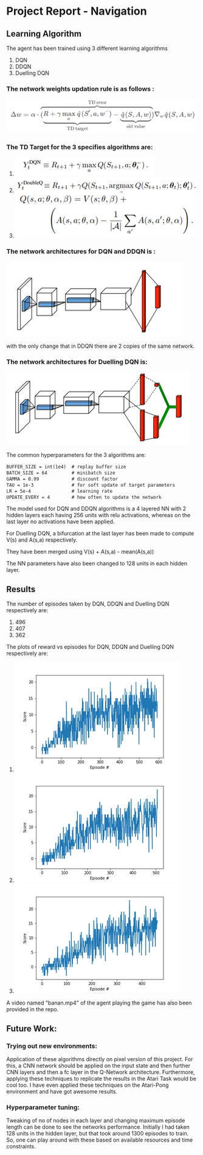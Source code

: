 
# Project Report - Navigation

## Learning Algorithm

The agent has been trained using 3 different learning algorithms
1. DQN
2. DDQN
3. Duelling DQN


### The network weights updation rule is as follows :
![Algo](Images/rl20.png)

### The TD Target for the 3 specifies algorithms are:
1. ![Algo](Images/rl22.png)
2. ![Algo](Images/rl24.png)
3. ![Algo](Images/rl27.png)

### The network architectures for DQN and DDQN is :
![Algo](Images/rl23.png)

with the only change that in DDQN there are 2 copies of the same network.

### The network architectures for Duelling DQN is:
![Algo](Images/rl25.png)


The common hyperparameters for the 3 algorithms are:
    
    BUFFER_SIZE = int(1e4)  # replay buffer size
    BATCH_SIZE = 64         # minibatch size
    GAMMA = 0.99            # discount factor
    TAU = 1e-3              # for soft update of target parameters
    LR = 5e-4               # learning rate 
    UPDATE_EVERY = 4        # how often to update the network    

The model used for DQN and DDQN algorithms is a 4 layered NN with 2 hidden layers 
each having 256 units with relu activations, whereas on the last layer no activations have been applied.
    

For Duelling DQN, a bifurcation at the last layer has been made to compute V(s) and A(s,a) respectively.

They have been merged using V(s) + A(s,a) - mean(A(s,a))

The NN parameters have also been changed to 128 units in each hidden layer.

## Results

The number of episodes taken by DQN, DDQN and Duelling DQN respectively are:

1. 496
2. 407
3. 362

The plots of reward vs episodes for DQN, DDQN and Duelling DQN respectively are:
1. ![Algo](Images/nav.png)
2. ![Algo](Images/nav_ddqn.png)
3. ![Algo](Images/nav_dueldqn.png)


A video named "banan.mp4" of the agent playing the game has also been provided in the repo.


## Future Work:

### Trying out new environments:

Application of these algorithms directly on pixel version of this project. For this, a CNN network should be applied on the input state and then further CNN layers and then a fc layer in the Q-Network architecture. Furthermore, applying these techniques to replicate the results in the Atari Task would be cool too. I have even applied these techniques on the Atari-Pong environment and have got awesome results. 

### Hyperparameter tuning:

Tweaking of no of nodes in each layer and changing maximum episode length can be done to see the networks performance. Initially I had taken 128 units in the hidden layer, but that took around 1300 episodes to train. So, one can play around with these based on available resources and time constraints.
